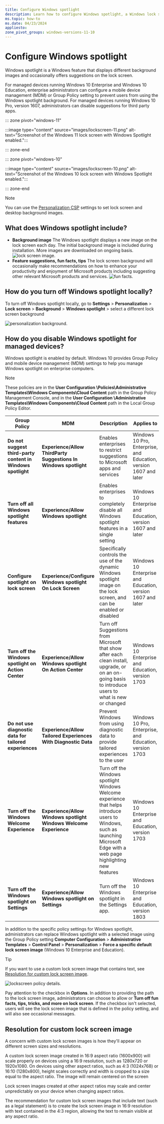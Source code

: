 ```yaml
---
title: Configure Windows spotlight
description: Learn how to configure Windows spotlight, a Windows lock screen feature that displays different images.
ms.topic: how-to
ms.date: 04/23/2024
appliesto:
zone_pivot_groups: windows-versions-11-10
---
```


# Configure Windows spotlight

Windows spotlight is a Windows feature that displays different background images and occasionally offers suggestions on the lock screen.

For managed devices running Windows 10 Enterprise and Windows 10 Education, enterprise administrators can configure a mobile device management (MDM) or Group Policy setting to prevent users from using the Windows spotlight background. For managed devices running Windows 10 Pro, version 1607, administrators can disable suggestions for third party apps.


::: zone pivot="windows-11"

:::image type="content" source="images/lockscreen-11.png" alt-text="Screenshot of the Windows 11 lock screen with Windows Spotlight enabled.":::

::: zone-end

::: zone pivot="windows-10"

:::image type="content" source="images/lockscreen-10.png" alt-text="Screenshot of the Windows 10 lock screen with Windows Spotlight enabled.":::

::: zone-end

>[!NOTE]
>You can use the [Personalization CSP](/windows/client-management/mdm/personalization-csp) settings to set lock screen and desktop background images.

## What does Windows spotlight include?

- **Background image**
    The Windows spotlight displays a new image on the lock screen each day. The initial background image is included during installation. More images are downloaded on ongoing basis.
    ![lock screen image.](images/lockscreen.png)
- **Feature suggestions, fun facts, tips**
    The lock screen background will occasionally make recommendations on how to enhance your productivity and enjoyment of Microsoft products including suggesting other relevant Microsoft products and services.
    ![fun facts.](images/funfacts.png)

## How do you turn off Windows spotlight locally?

To turn off Windows spotlight locally, go to **Settings** &gt; **Personalization** &gt; **Lock screen** &gt; **Background** &gt; **Windows spotlight** &gt; select a different lock screen background

![personalization background.](images/spotlight.png)

## How do you disable Windows spotlight for managed devices?

Windows spotlight is enabled by default. Windows 10 provides Group Policy and mobile device management (MDM) settings to help you manage Windows spotlight on enterprise computers.

>[!NOTE]
>These policies are in the **User Configuration \Policies\Administrative Templates\Windows Components\Cloud Content** path in the Group Policy Management Console, and in the **User Configuration \Administrative Templates\Windows Components\Cloud Content** path in the Local Group Policy Editor.

| Group Policy | MDM | Description | Applies to |
|--|--|--|--|
| **Do not suggest third-party content in Windows spotlight** | **Experience/Allow ThirdParty Suggestions In Windows spotlight** | Enables enterprises to restrict suggestions to Microsoft apps and services | Windows 10 Pro, Enterprise, and Education, version 1607 and later |
| **Turn off all Windows spotlight features** | **Experience/Allow Windows spotlight** | Enables enterprises to completely disable all Windows spotlight features in a single setting | Windows 10 Enterprise and Education, version 1607 and later |
| **Configure spotlight on lock screen** | **Experience/Configure Windows spotlight On Lock Screen** | Specifically controls the use of the dynamic Windows spotlight image on the lock screen, and can be enabled or disabled | Windows 10 Enterprise and Education, version 1607 and later |
| **Turn off the Windows spotlight on Action Center** | **Experience/Allow Windows spotlight On Action Center** | Turn off Suggestions from Microsoft that show after each clean install, upgrade, or on an on-going basis to introduce users to what is new or changed | Windows 10 Enterprise and Education, version 1703 |
| **Do not use diagnostic data for tailored experiences** | **Experience/Allow Tailored Experiences With Diagnostic Data** | Prevent Windows from using diagnostic data to provide tailored experiences to the user | Windows 10 Pro, Enterprise, and Education, version 1703 |
| **Turn off the Windows Welcome Experience** | **Experience/Allow Windows spotlight Windows Welcome Experience** | Turn off the Windows spotlight Windows Welcome experience that helps introduce users to Windows, such as launching Microsoft Edge with a web page highlighting new features | Windows 10 Enterprise and Education, version 1703 |
| **Turn off the Windows spotlight on Settings** | **Experience/Allow Windows spotlight on Settings** | Turn off the Windows spotlight in the Settings app. | Windows 10 Enterprise and Education, version 1803 |

 In addition to the specific policy settings for Windows spotlight, administrators can replace Windows spotlight with a selected image using the Group Policy setting **Computer Configuration** &gt; **Administrative Templates** &gt; **Control Panel** &gt; **Personalization** &gt; **Force a specific default lock screen image** (Windows 10 Enterprise and Education).

 >[!TIP]
 >If you want to use a custom lock screen image that contains text, see [Resolution for custom lock screen image](#resolution-for-custom-lock-screen-image).

![lockscreen policy details.](images/lockscreenpolicy.png)

Pay attention to the checkbox in **Options**. In addition to providing the path to the lock screen image, administrators can choose to allow or **Turn off fun facts, tips, tricks, and more on lock screen**. If the checkbox isn't selected, users will see the lock screen image that is defined in the policy setting, and will also see occasional messages.

## Resolution for custom lock screen image

A concern with custom lock screen images is how they'll appear on different screen sizes and resolutions.

A custom lock screen image created in 16:9 aspect ratio (1600x900) will scale properly on devices using a 16:9 resolution, such as 1280x720 or 1920x1080. On devices using other aspect ratios, such as 4:3 (1024x768) or 16:10 (1280x800), height scales correctly and width is cropped to a size equal to the aspect ratio. The image will remain centered on the screen

Lock screen images created at other aspect ratios may scale and center unpredictably on your device when changing aspect ratios.

The recommendation for custom lock screen images that include text (such as a legal statement) is to create the lock screen image in 16:9 resolution with text contained in the 4:3 region, allowing the text to remain visible at any aspect ratio.
